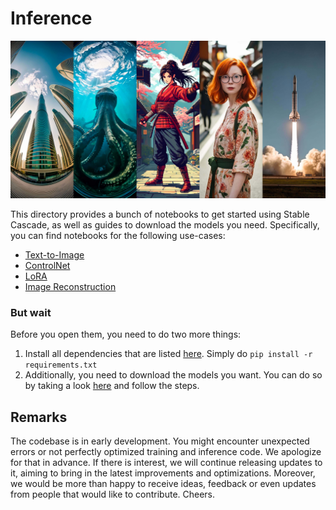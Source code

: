 # Inference

<p align="center">
    <img src="../figures/collage_4.jpg" width="800">
</p>

This directory provides a bunch of notebooks to get started using Stable Cascade, as well as guides to download the models you need.
Specifically, you can find notebooks for the following use-cases:
- [Text-to-Image](text_to_image.ipynb)
- [ControlNet](controlnet.ipynb)
- [LoRA](lora.ipynb)
- [Image Reconstruction](reconstruct_images.ipynb)

### But wait
Before you open them, you need to do two more things:
1. Install all dependencies that are listed [here](../requirements.txt). Simply do `pip install -r requirements.txt`
2. Additionally, you need to download the models you want. You can do so by taking a look [here](../models)
and follow the steps.

## Remarks
The codebase is in early development. You might encounter unexpected errors or not perfectly optimized training and
inference code. We apologize for that in advance. If there is interest, we will continue releasing updates to it,
aiming to bring in the latest improvements and optimizations. Moreover, we would be more than happy to receive
ideas, feedback or even updates from people that would like to contribute. Cheers.
